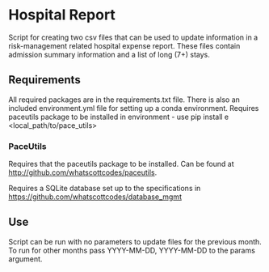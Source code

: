 # Hospital Report
Script for creating two csv files that can be used to update information in a risk-management related hospital expense report. These files contain admission summary information and a list of long (7+) stays.

## Requirements

All required packages are in the requirements.txt file. There is also an included environment.yml file for setting up a conda environment. Requires paceutils package to be installed in environment - use pip install e <local_path/to/pace_utils>

### PaceUtils

Requires that the paceutils package to be installed. Can be found at http://github.com/whatscottcodes/paceutils.

Requires a SQLite database set up to the specifications in https://github.com/whatscottcodes/database_mgmt

## Use

Script can be run with no parameters to update files for the previous month. To run for other months pass YYYY-MM-DD, YYYY-MM-DD to the params argument.


